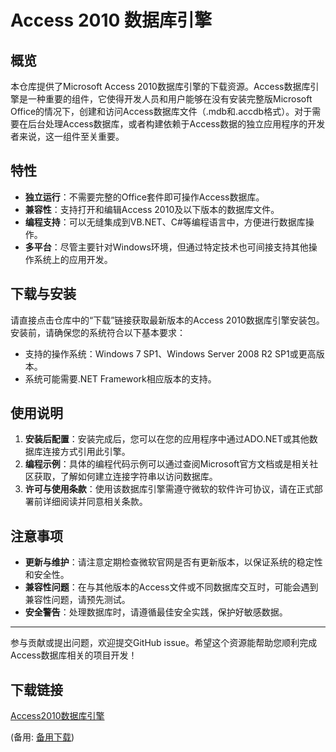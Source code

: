  # Access 2010 数据库引擎

 ## 概览

 本仓库提供了Microsoft Access 2010数据库引擎的下载资源。Access数据库引擎是一种重要的组件，它使得开发人员和用户能够在没有安装完整版Microsoft Office的情况下，创建和访问Access数据库文件（.mdb和.accdb格式）。对于需要在后台处理Access数据库，或者构建依赖于Access数据的独立应用程序的开发者来说，这一组件至关重要。

 ## 特性

 - **独立运行**：不需要完整的Office套件即可操作Access数据库。
 - **兼容性**：支持打开和编辑Access 2010及以下版本的数据库文件。
 - **编程支持**：可以无缝集成到VB.NET、C#等编程语言中，方便进行数据库操作。
 - **多平台**：尽管主要针对Windows环境，但通过特定技术也可间接支持其他操作系统上的应用开发。

 ## 下载与安装

 请直接点击仓库中的“下载”链接获取最新版本的Access 2010数据库引擎安装包。安装前，请确保您的系统符合以下基本要求：
 - 支持的操作系统：Windows 7 SP1、Windows Server 2008 R2 SP1或更高版本。
 - 系统可能需要.NET Framework相应版本的支持。

 ## 使用说明

 1. **安装后配置**：安装完成后，您可以在您的应用程序中通过ADO.NET或其他数据库连接方式引用此引擎。
 2. **编程示例**：具体的编程代码示例可以通过查阅Microsoft官方文档或是相关社区获取，了解如何建立连接字符串以访问数据库。
 3. **许可与使用条款**：使用该数据库引擎需遵守微软的软件许可协议，请在正式部署前详细阅读并同意相关条款。

 ## 注意事项

 - **更新与维护**：请注意定期检查微软官网是否有更新版本，以保证系统的稳定性和安全性。
 - **兼容性问题**：在与其他版本的Access文件或不同数据库交互时，可能会遇到兼容性问题，请预先测试。
 - **安全警告**：处理数据库时，请遵循最佳安全实践，保护好敏感数据。

 ---

 参与贡献或提出问题，欢迎提交GitHub issue。希望这个资源能帮助您顺利完成Access数据库相关的项目开发！

 ## 下载链接
 [Access2010数据库引擎](https://pan.quark.cn/s/984f65a03388) 

 (备用: [备用下载](https://pan.baidu.com/s/1rNz6HB0lANM1ECKVAEn-3g?pwd=1234))
